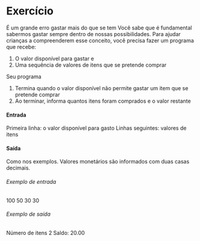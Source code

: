 # Exercício
É um grande erro gastar mais do que se tem
Você sabe que é fundamental sabermos gastar sempre dentro de nossas possibilidades.
Para ajudar crianças a compreenderem esse conceito, você precisa fazer um programa que recebe:
1. O valor disponível para gastar e 
2. Uma sequência de valores de itens que se pretende comprar

Seu programa
1. Termina quando o valor disponível não permite gastar um item que se pretende comprar
1. Ao terminar, informa quantos itens foram comprados e o valor restante 

#### Entrada 
Primeira linha: o valor disponível para gasto
Linhas seguintes: valores de itens
#### Saída
Como nos exemplos. Valores monetários são informados com duas casas decimais.

###### Exemplo de entrada
100
50
30
30

###### Exemplo de saída
Número de itens 2
Saldo: 20.00